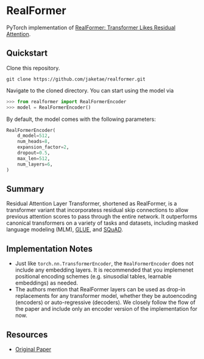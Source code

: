 # RealFormer

PyTorch implementation of [RealFormer: Transformer Likes Residual Attention](https://arxiv.org/abs/2012.11747).

## Quickstart

Clone this repository.

```
git clone https://github.com/jaketae/realformer.git
```

Navigate to the cloned directory. You can start using the model via

```python
>>> from realformer import RealFormerEncoder
>>> model = RealFormerEncoder()
```

By default, the model comes with the following parameters:

```python
RealFormerEncoder(
    d_model=512,
    num_heads=8,
    expansion_factor=2,
    dropout=0.5,
    max_len=512,
    num_layers=6,
)
```

## Summary

Residual Attention Layer Transformer, shortened as RealFormer, is a transformer variant that incorporatess residual skip connections to allow previous attention scores to pass through the entire network. It outperforms canonical transformers on a variety of tasks and datasets, including masked language modeling (MLM), [GLUE](https://gluebenchmark.com), and [SQuAD](https://rajpurkar.github.io/SQuAD-explorer/).

## Implementation Notes

-   Just like `torch.nn.TransformerEncoder`, the `RealFormerEncoder` does not include any embedding layers. It is recommended that you implemenet positional encoding schemes (e.g. sinusodial tables, learnable embeddings) as needed.
-   The authors mention that RealFormer layers can be used as drop-in replacements for any transformer model, whether they be autoencoding (encoders) or auto-regressive (decoders). We closely follow the flow of the paper and include only an encoder version of the implementation for now.

## Resources

-   [Original Paper](https://arxiv.org/abs/2012.11747)
